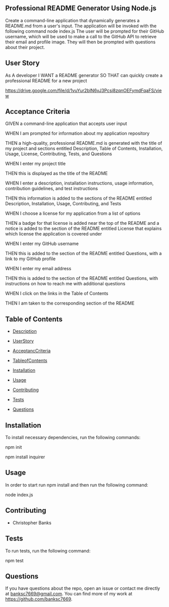## Professional README Generator Using Node.js

Create a command-line application that dynamically generates a README.md from a user's input. The application will be invoked with the following command node index.js The user will be prompted for their GitHub username, which will be used to make a call to the GitHub API to retrieve their email and profile image. They will then be prompted with questions about their project.

## User Story

As A developer
I WANT a README generator
SO THAT can quickly create a professional README for a new project 

https://drive.google.com/file/d/1vuYur2blN6vJ3Pcsi8zqnOEFymdFqaFS/view

## Acceptance Criteria

GIVEN a command-line application that accepts user input

WHEN I am prompted for information about my application repository

THEN a high-quality, professional README.md is generated with the title of my project and sections entitled Description, Table of Contents, Installation, Usage, License, Contributing, Tests, and Questions

WHEN I enter my project title

THEN this is displayed as the title of the README

WHEN I enter a description, installation instructions, usage information, contribution guidelines, and test instructions

THEN this information is added to the sections of the README entitled Description, Installation, Usage, Contributing, and Tests

WHEN I choose a license for my application from a list of options

THEN a badge for that license is added near the top of the README and a notice is added to the section of the README entitled License that explains which license the application is covered under

WHEN I enter my GitHub username

THEN this is added to the section of the README entitled Questions, with a link to my GitHub profile

WHEN I enter my email address

THEN this is added to the section of the README entitled Questions, with instructions on how to reach me with additional questions

WHEN I click on the links in the Table of Contents

THEN I am taken to the corresponding section of the README

## Table of Contents

* [Description](#description)

* [UserStory](#userstory)

* [AcceptancCriteria](#acceptancecriteria)

* [TableofContents](#tableofcontents)

* [Installation](#installation)

* [Usage](#usage)

* [Contributing](#contributing)

* [Tests](#tests)

* [Questions](#questions)

## Installation

To install necessary dependencies, run the following commands:

npm init

npm install inquirer

## Usage
In order to start run npm install and then run the following command:

node index.js

## Contributing

* Christopher Banks

## Tests

To run tests, run the following command:

npm test

## Questions

If you have questions about the repo, open an issue or contact me directly at banksc7669@gmail.com. You can find more of my work at https://github.com/banksc7669.
